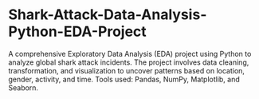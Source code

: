 # Shark-Attack-Data-Analysis-Python-EDA-Project
A comprehensive Exploratory Data Analysis (EDA) project using Python to analyze global shark attack incidents. The project involves data cleaning, transformation, and visualization to uncover patterns based on location, gender, activity, and time. Tools used: Pandas, NumPy, Matplotlib, and Seaborn.
